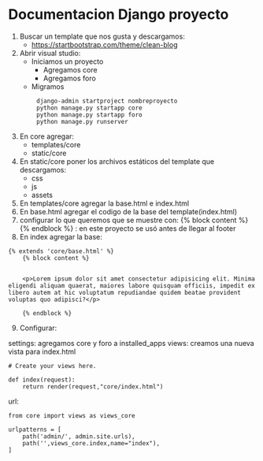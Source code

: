 # Documentacion Django proyecto

1. Buscar un template que nos gusta y descargamos: 
	-  https://startbootstrap.com/theme/clean-blog
2.  Abrir visual studio:
	- Iniciamos un proyecto
		- Agregamos core 
		- Agregamos foro 
	- Migramos 
	
```
		django-admin startproject nombreproyecto
		python manage.py startapp core
		python manage.py startapp foro
		python manage.py runserver
```

3. En core agregar: 
	- templates/core
	- static/core
4. En static/core poner los archivos estáticos del template que descargamos:
	- css
	- js
	- assets
5. En templates/core agregar la base.html e index.html
6. En base.html agregar el codigo de la base del template(index.html)
7. configurar lo que queremos que se muestre con:
	{% block content %}{% endblock %} : en este proyecto se usó antes de llegar al footer
8.  En index agregar la base:
```
{% extends 'core/base.html' %}
    {% block content %}
    
    
    <p>Lorem ipsum dolor sit amet consectetur adipisicing elit. Minima eligendi aliquam quaerat, maiores labore quisquam officiis, impedit ex libero autem at hic voluptatum repudiandae quidem beatae provident voluptas quo adipisci?</p>

    {% endblock %}
```
9.  Configurar: 

settings: agregamos core y foro a installed_apps
views: creamos una nueva vista para index.html
```
# Create your views here.

def index(request):
    return render(request,"core/index.html")
```
url:
```
from core import views as views_core

urlpatterns = [
    path('admin/', admin.site.urls),
    path('',views_core.index,name="index"),
]
```



